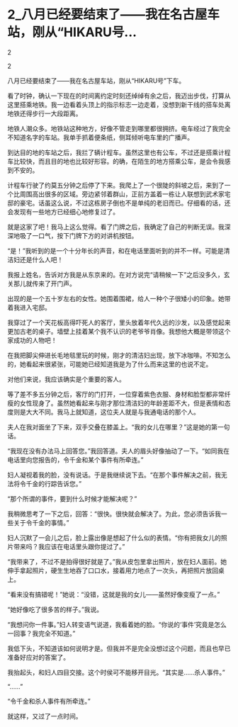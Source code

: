 # 2_八月已经要结束了——我在名古屋车站，刚从“HIKARU号...

2

2

八月已经要结束了——我在名古屋车站，刚从“HIKARU号”下车。

看了时钟，确认一下现在的时间离约定时刻还绰绰有余之后，我迈出步伐，打算从这里搭乘地铁。我一边看着头顶上的指示标志一边走着，没想到新干线的搭车处离地铁还得步行一大段距离。

地铁人潮众多。地铁站这种地方，好像不管走到哪里都很拥挤。电车经过了我完全不知道名字的车站。我单手抓着便条纸，侧耳倾听电车里的广播声。

到达目的地的车站之后，我拦了辆计程车。虽然这里也有公车，不过还是搭乘计程车比较快，而且目的地也比较好形容。的确，在陌生的地方搭乘公车，是会令我感到不安的。

计程车行驶了约莫五分钟之后停了下来。我爬上了一个很陡的斜坡之后，来到了一个比周围高出很多的区域。旁边紧邻着群山，正前方盖着一栋让人联想到武术家宅邸的豪宅。话虽这么说，不过这栋房子倒也不是单纯的老旧而已。仔细看的话，还会发现有一些地方已经细心地修复过了。

就是这家了吧！我马上这么觉得。看了门牌之后，我确定了自己的判断无误。我深深地吸了一口气，按下门牌下方的对讲机按钮。

“是！”我听到的是一个十分年长的声音，和在电话里面听到的并不一样。可能是清洁妇还是什么人吧！

我报上姓名，告诉对方我是从东京来的。在对方说完“请稍候一下”之后没多久，玄关那儿就传来了开门声。

出现的是一个五十岁左右的女性。她围着围裙，给人一种个子很矮小的印象。她带着我进入宅邸。

我穿过了一个天花板高得吓死人的客厅，里头放着年代久远的沙发，以及感觉起来更加古老的桌子。墙壁上挂着某个我不认识的老爷爷肖像。我想他大概是带领这个家成功的人物吧！

在我把脚尖伸进长毛地毯里玩的时候，刚才的清洁妇出现，放下冰咖啡。不知怎么的，她看起来很紧张，可能她已经知道我是为了什么而来这里的也说不定。

对他们来说，我应该确实是个重要的客人。

等了差不多五分钟之后，客厅的门打开，一位穿着紫色衣服、身材和脸型都非常纤瘦的女性现身了。虽然她看起来与刚才那位清洁妇的年龄差距不大，但是表情和态度则是大大不同。我马上就知道，这位夫人就是与我通电话的那个人。

夫人在我对面坐了下来，双手交叠在膝盖上。“我的女儿在哪里？”这是她的第一句话。

“我现在没有办法马上回答您。”我回答道。夫人的眉头好像抽动了一下。“如同我在电话里向您报告的，令千金和某个事件有所牵连。”

妇人凝视着我的脸，没有说话。于是我继续说下去。“在那个事件解决之前，我无法将令千金的行踪告诉您。”

“那个所谓的事件，要到什么时候才能解决呢？”

我稍微思考了一下之后，回答：“很快。很快就会解决了。为此，您必须告诉我一些关于令千金的事情。”

妇人沉默了一会儿之后，脸上露出像是想起了什么似的表情。“你有把我女儿的照片带来吗？我应该在电话里头跟你提过了。”

“我带来了，不过不是拍得很好就是了。”我从皮包里拿出照片，放在妇人面前。她伸手拿起照片，硬生生地吞了口口水，接着用力地点了一次头，再把照片放回桌上。

“看来没有搞错呢！”她说：“没错，这就是我的女儿——虽然好像变瘦了一点。”

“她好像吃了很多苦的样子。”我说。

“我想问你一件事。”妇人转变语气说道，我看着她的脸。“你说的‘事件’究竟是怎么一回事？我完全不知道。”

我低下头，不知道该如何说明才是。但我并不是完全没想过这个问题，而且也早已准备好应对的答案了。

我抬起头，和妇人四目交接。这个时侯可不能移开目光。“其实是……杀人事件。”

“……”

“令千金和杀人事件有所牵连。”

就这样，又过了一点时间。